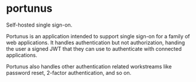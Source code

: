 # portunus
Self-hosted single sign-on.

Portunus is an application intended to support single sign-on for a family of web applications. It handles authentication but not authorization, handing the user a signed JWT that they can use to authenticate with connected applications.

Portunus also handles other authentication related workstreams like password reset, 2-factor authentication, and so on.
